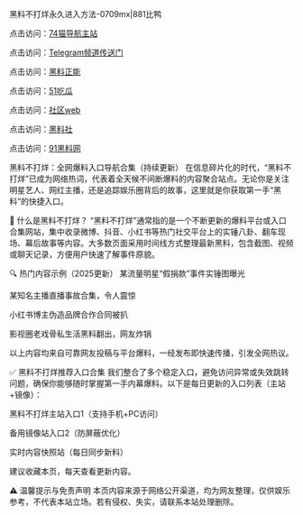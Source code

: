 黑料不打烊永久进入方法-0709mx|881比鸭

点击访问：<a href="https://74mao.com/">74猫导航主站</a>

点击访问：<a href="https://74mao.com/">Telegram频道传送门</a>

点击访问：<a href="https://heiliaoxfe5rb.pages.dev">黑料正能</a>

点击访问：<a href="https://heiliaoubleqx.pages.dev">51吃瓜</a>

点击访问：<a href="https://heiliao5s28gk.pages.dev ">社区web</a>

点击访问：<a href="https://heiliaoxrq8i9.pages.dev">黑料社</a>

点击访问：<a href="https://heiliao9wsbg3.pages.dev ">91黑料网</a>

黑料不打烊：全网爆料入口导航合集（持续更新）
在信息碎片化的时代，“黑料不打烊”已成为网络热词，代表着全天候不间断爆料的内容聚合站点。无论你是关注明星艺人、网红主播，还是追踪娱乐圈背后的故事，这里就是你获取第一手“黑料”的快捷入口。

📌 什么是黑料不打烊？
“黑料不打烊”通常指的是一个不断更新的爆料平台或入口合集网站，集中收录微博、抖音、小红书等热门社交平台上的实锤八卦、翻车现场、幕后故事等内容。大多数页面采用时间线方式整理最新黑料，包含截图、视频或聊天记录，方便用户快速了解事件原貌。

🔍 热门内容示例（2025更新）
某流量明星“假捐款”事件实锤图曝光

某知名主播直播事故合集，令人震惊

小红书博主伪造品牌合作合同被扒

影视圈老戏骨私生活黑料翻出，网友炸锅

以上内容均来自可靠网友投稿与平台爆料，一经发布即快速传播，引发全网热议。

✅ 黑料不打烊推荐入口合集
我们整合了多个稳定入口，避免访问异常或失效跳转问题，确保你能够随时掌握第一手内幕爆料。以下是每日更新的入口列表（主站+镜像）：

黑料不打烊主站入口1（支持手机+PC访问）

备用镜像站入口2（防屏蔽优化）

实时内容快照站（每日同步新料）

建议收藏本页，每天查看更新内容。

⚠️ 温馨提示与免责声明
本页内容来源于网络公开渠道，均为网友整理，仅供娱乐参考，不代表本站立场。若有侵权、失实，请联系本站处理删除。
